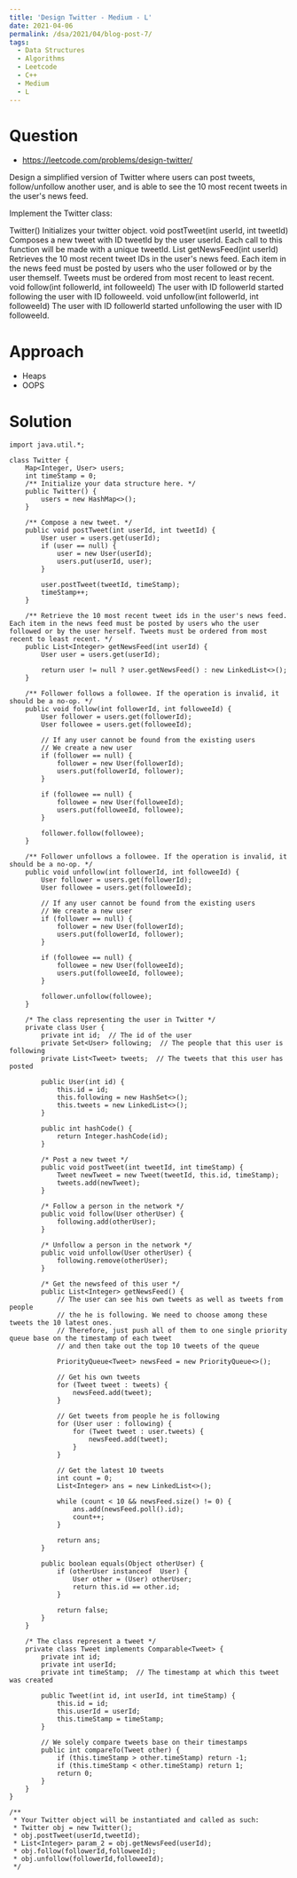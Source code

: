 ```yaml
---
title: 'Design Twitter - Medium - L'
date: 2021-04-06
permalink: /dsa/2021/04/blog-post-7/
tags:
  - Data Structures
  - Algorithms
  - Leetcode
  - C++
  - Medium
  - L
---
```


# Question

- https://leetcode.com/problems/design-twitter/

Design a simplified version of Twitter where users can post tweets, follow/unfollow another user, and is able to see the 10 most recent tweets in the user's news feed.

Implement the Twitter class:

Twitter() Initializes your twitter object.
void postTweet(int userId, int tweetId) Composes a new tweet with ID tweetId by the user userId. Each call to this function will be made with a unique tweetId.
List<Integer> getNewsFeed(int userId) Retrieves the 10 most recent tweet IDs in the user's news feed. Each item in the news feed must be posted by users who the user followed or by the user themself. Tweets must be ordered from most recent to least recent.
void follow(int followerId, int followeeId) The user with ID followerId started following the user with ID followeeId.
void unfollow(int followerId, int followeeId) The user with ID followerId started unfollowing the user with ID followeeId.

# Approach

- Heaps
- OOPS


# Solution
```
import java.util.*;

class Twitter {
    Map<Integer, User> users;
    int timeStamp = 0;
    /** Initialize your data structure here. */
    public Twitter() {
        users = new HashMap<>();
    }

    /** Compose a new tweet. */
    public void postTweet(int userId, int tweetId) {
        User user = users.get(userId);
        if (user == null) {
            user = new User(userId);
            users.put(userId, user);
        }
        
        user.postTweet(tweetId, timeStamp);
        timeStamp++;
    }

    /** Retrieve the 10 most recent tweet ids in the user's news feed. Each item in the news feed must be posted by users who the user followed or by the user herself. Tweets must be ordered from most recent to least recent. */
    public List<Integer> getNewsFeed(int userId) {
        User user = users.get(userId);

        return user != null ? user.getNewsFeed() : new LinkedList<>();
    }

    /** Follower follows a followee. If the operation is invalid, it should be a no-op. */
    public void follow(int followerId, int followeeId) {
        User follower = users.get(followerId);
        User followee = users.get(followeeId);
        
        // If any user cannot be found from the existing users
        // We create a new user
        if (follower == null) {
            follower = new User(followerId);
            users.put(followerId, follower);
        }
        
        if (followee == null) {
            followee = new User(followeeId);
            users.put(followeeId, followee);
        }

        follower.follow(followee);
    }

    /** Follower unfollows a followee. If the operation is invalid, it should be a no-op. */
    public void unfollow(int followerId, int followeeId) {
        User follower = users.get(followerId);
        User followee = users.get(followeeId);

        // If any user cannot be found from the existing users
        // We create a new user
        if (follower == null) {
            follower = new User(followerId);
            users.put(followerId, follower);
        }
        
        if (followee == null) {
            followee = new User(followeeId);
            users.put(followeeId, followee);
        }
        
        follower.unfollow(followee);
    }

    /* The class representing the user in Twitter */
    private class User {
        private int id;  // The id of the user
        private Set<User> following;  // The people that this user is following
        private List<Tweet> tweets;  // The tweets that this user has posted

        public User(int id) {
            this.id = id;
            this.following = new HashSet<>();
            this.tweets = new LinkedList<>();
        }

        public int hashCode() {
            return Integer.hashCode(id);
        }

        /* Post a new tweet */
        public void postTweet(int tweetId, int timeStamp) {
            Tweet newTweet = new Tweet(tweetId, this.id, timeStamp);
            tweets.add(newTweet);
        }

        /* Follow a person in the network */
        public void follow(User otherUser) {
            following.add(otherUser);
        }

        /* Unfollow a person in the network */
        public void unfollow(User otherUser) {
            following.remove(otherUser);
        }

        /* Get the newsfeed of this user */
        public List<Integer> getNewsFeed() {
            // The user can see his own tweets as well as tweets from people
            // the he is following. We need to choose among these tweets the 10 latest ones.
            // Therefore, just push all of them to one single priority queue base on the timestamp of each tweet
            // and then take out the top 10 tweets of the queue
            
            PriorityQueue<Tweet> newsFeed = new PriorityQueue<>();
            
            // Get his own tweets
            for (Tweet tweet : tweets) {
                newsFeed.add(tweet);
            }
            
            // Get tweets from people he is following
            for (User user : following) {
                for (Tweet tweet : user.tweets) {
                    newsFeed.add(tweet);
                }
            }
            
            // Get the latest 10 tweets
            int count = 0;
            List<Integer> ans = new LinkedList<>();
            
            while (count < 10 && newsFeed.size() != 0) {
                ans.add(newsFeed.poll().id);
                count++;
            }
            
            return ans;
        }

        public boolean equals(Object otherUser) {
            if (otherUser instanceof  User) {
                User other = (User) otherUser;
                return this.id == other.id;
            }

            return false;
        }
    }

    /* The class represent a tweet */
    private class Tweet implements Comparable<Tweet> {
        private int id;
        private int userId;
        private int timeStamp;  // The timestamp at which this tweet was created

        public Tweet(int id, int userId, int timeStamp) {
            this.id = id;
            this.userId = userId;
            this.timeStamp = timeStamp;
        }
        
        // We solely compare tweets base on their timestamps
        public int compareTo(Tweet other) {
            if (this.timeStamp > other.timeStamp) return -1;
            if (this.timeStamp < other.timeStamp) return 1;
            return 0;
        }
    }
}

/**
 * Your Twitter object will be instantiated and called as such:
 * Twitter obj = new Twitter();
 * obj.postTweet(userId,tweetId);
 * List<Integer> param_2 = obj.getNewsFeed(userId);
 * obj.follow(followerId,followeeId);
 * obj.unfollow(followerId,followeeId);
 */
```